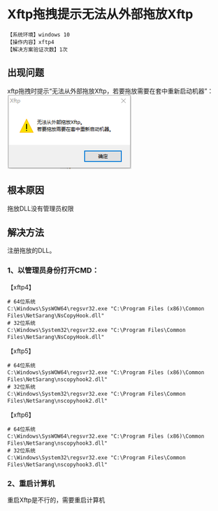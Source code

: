 # Xftp拖拽提示无法从外部拖放Xftp
`【系统环境】windows 10`  
`【操作内容】xftp4`  
`【解决方案验证次数】1次`  
## <i class="fa fa-question-circle"></i> 出现问题
xftp拖拽时提示“无法从外部拖放Xftp，若要拖放需要在套中重新启动机器”：
![](assets/001/20190530-090e16fc.png)  

## <i class="fa fa-bullseye"></i> 根本原因
拖放DLL没有管理员权限

## <i class="fa fa-check-circle"></i> 解决方法
注册拖放的DLL。

### 1、以管理员身份打开CMD：
【xftp4】
```
# 64位系统
C:\Windows\SysWOW64\regsvr32.exe "C:\Program Files (x86)\Common Files\NetSarang\NsCopyHook.dll"
# 32位系统
C:\Windows\System32\regsvr32.exe "C:\Program Files\Common Files\NetSarang\NsCopyHook.dll"
```

【xftp5】
```
# 64位系统
C:\Windows\SysWOW64\regsvr32.exe "C:\Program Files (x86)\Common Files\NetSarang\nscopyhook2.dll"
# 32位系统
C:\Windows\System32\regsvr32.exe "C:\Program Files\Common Files\NetSarang\nscopyhook2.dll"
```

【xftp6】
```
# 64位系统
C:\Windows\SysWOW64\regsvr32.exe "C:\Program Files (x86)\Common Files\NetSarang\nscopyhook3.dll"
# 32位系统
C:\Windows\System32\regsvr32.exe "C:\Program Files\Common Files\NetSarang\nscopyhook3.dll"
```

### 2、重启计算机
重启Xftp是不行的，需要重启计算机
